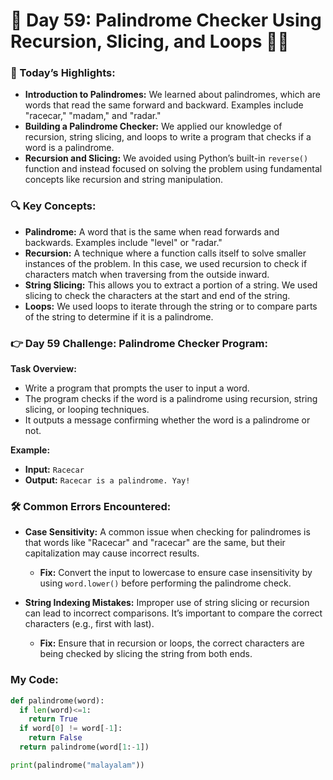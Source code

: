 # 🌟 Day 59: Palindrome Checker Using Recursion, Slicing, and Loops 🔄🔠

### 🎊 Today’s Highlights:

* **Introduction to Palindromes:** We learned about palindromes, which are words that read the same forward and backward. Examples include "racecar," "madam," and "radar."
* **Building a Palindrome Checker:** We applied our knowledge of recursion, string slicing, and loops to write a program that checks if a word is a palindrome.
* **Recursion and Slicing:** We avoided using Python’s built-in ```reverse()``` function and instead focused on solving the problem using fundamental concepts like recursion and string manipulation.

### 🔍 Key Concepts:

* **Palindrome:** A word that is the same when read forwards and backwards. Examples include "level" or "radar."
* **Recursion:** A technique where a function calls itself to solve smaller instances of the problem. In this case, we used recursion to check if characters match when traversing from the outside inward.
* **String Slicing:** This allows you to extract a portion of a string. We used slicing to check the characters at the start and end of the string.
* **Loops:** We used loops to iterate through the string or to compare parts of the string to determine if it is a palindrome.

### 👉 Day 59 Challenge: Palindrome Checker Program:

**Task Overview:**

  * Write a program that prompts the user to input a word.
  * The program checks if the word is a palindrome using recursion, string slicing, or looping techniques.
  * It outputs a message confirming whether the word is a palindrome or not.

**Example:**

  * **Input:** ```Racecar```
  * **Output:** ```Racecar is a palindrome. Yay!```

### 🛠️ Common Errors Encountered:

* **Case Sensitivity:** A common issue when checking for palindromes is that words like "Racecar" and "racecar" are the same, but their capitalization may cause incorrect results.

  * **Fix:** Convert the input to lowercase to ensure case insensitivity by using ```word.lower()``` before performing the palindrome check.

* **String Indexing Mistakes:** Improper use of string slicing or recursion can lead to incorrect comparisons. It’s important to compare the correct characters (e.g., first with last).

  * **Fix:** Ensure that in recursion or loops, the correct characters are being checked by slicing the string from both ends.

### My Code:
```python
def palindrome(word):
  if len(word)<=1:
    return True
  if word[0] != word[-1]:
    return False
  return palindrome(word[1:-1])

print(palindrome("malayalam"))
